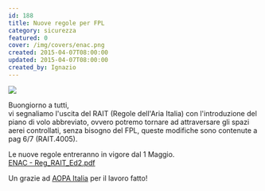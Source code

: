 ```yaml
---
id: 188
title: Nuove regole per FPL
category: sicurezza
featured: 0
cover: /img/covers/enac.png
created: 2015-04-07T08:00:00
updated: 2015-04-07T08:00:00
created_by: Ignazio
---
```


<img class="float-start mr-3 mb-4 w-[280px]" src="/img/covers/enac.png"/>

Buongiorno a tutti,<br/>
vi segnaliamo l'uscita del RAIT (Regole dell'Aria Italia) con l'introduzione del piano di volo abbreviato, ovvero potremo tornare ad attraversare gli spazi aerei controllati, senza bisogno del FPL, queste modifiche sono contenute a pag 6/7 (RAIT.4005).

Le nuove regole entreranno in vigore dal 1 Maggio.<br/>
<a href="https://www.enac.gov.it/repository/ContentManagement/information/P743038137/Reg_RAIT_Ed2.pdf" target="_blank">ENAC - Reg_RAIT_Ed2.pdf</a>

Un grazie ad <a href="http://www.aopa.it/">AOPA Italia</a> per il lavoro fatto!
